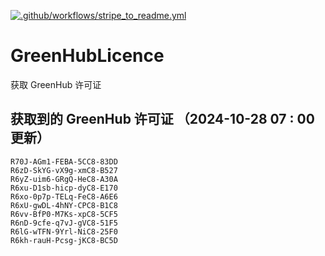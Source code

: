 [![.github/workflows/stripe_to_readme.yml](https://github.com/zjx-kimi/GreenHubLicence/actions/workflows/stripe_to_readme.yml/badge.svg)](https://github.com/zjx-kimi/GreenHubLicence/actions/workflows/stripe_to_readme.yml)
# GreenHubLicence
获取 GreenHub 许可证
## 获取到的 GreenHub 许可证 （2024-10-28 07 : 00 更新）
```
R70J-AGm1-FEBA-5CC8-83DD
R6zD-SkYG-vX9g-xmC8-B527
R6yZ-uim6-GRgQ-HeC8-A30A
R6xu-D1sb-hicp-dyC8-E170
R6xo-0p7p-TELq-FeC8-A6E6
R6xU-gwDL-4hNY-CPC8-B1C8
R6vv-BfP0-M7Ks-xpC8-5CF5
R6nD-9cfe-q7vJ-gVC8-51F5
R6lG-wTFN-9Yrl-NiC8-25F0
R6kh-rauH-Pcsg-jKC8-BC5D
```
